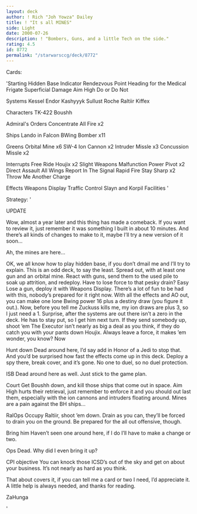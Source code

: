 ```yaml
---
layout: deck
author: ! Rich "Joh Yowza" Dailey
title: ! "It s all MINES"
side: Light
date: 2000-07-26
description: ! "Bombers, Guns, and a little Tech on the side."
rating: 4.5
id: 8772
permalink: "/starwarsccg/deck/8772"
---
```

Cards: 

'Starting
Hidden Base
Indicator
Rendezvous Point
Heading for the Medical Frigate
Superficial Damage
Aim High
Do or Do Not

Systems
Kessel
Endor
Kashyyyk
Sullust
Roche
Raltiir
Kiffex

Characters
TK-422
Boushh

Admiral's Orders
Concentrate All Fire x2

Ships
Lando in Falcon
BWing Bomber x11

Greens
Orbital Mine x6
SW-4 Ion Cannon x2
Intruder Missle x3
Concussion Missle x2

Interrupts
Free Ride
Houjix x2
Slight Weapons Malfunction
Power Pivot x2
Direct Assault
All Wings Report In
The Signal
Rapid Fire
Stay Sharp x2
Throw Me Another Charge

Effects
Weapons Display
Traffic Control
Slayn and Korpil Facilities
'

Strategy: '

UPDATE  

Wow, almost a year later and this thing has made a comeback.  If you want to review it, just remember it was something I built in about 10 minutes.  And there’s all kinds of changes to make to it, maybe I’ll try a new version of it soon...


Ah, the mines are here...


OK, we all know how to play hidden base, if you don’t dmail me and I’ll try to explain.  This is an odd deck, to say the least.  Spread out, with at least one gun and an orbital mine.  React with guns, send them to the used pile to soak up attrition, and redeploy.  Have to lose force to that pesky drain?  Easy  Lose a gun, deploy it with Weapons Display.  There’s a lot of fun to be had with this, nobody’s prepared for it right now.  With all the effects and AO out, you can make one lone Bwing power 16 plus a destiny draw (you figure it out.).  Now, before you tell me Zuckuss kills me, my ion draws are plus 3, so I just need a 1.  Surprise, after the systems are out there isn’t a zero in the deck.  He has to stay put, so I get him next turn.  If they send somebody up, shoot ’em  The Executor isn’t nearly as big a deal as you think, if they do catch you with your pants down Houjix.  Always leave a force, it makes ’em wonder, you know?  Now


Hunt down  Dead around here, I’d say add in Honor of a Jedi to stop that.  And you’d be surprised how fast the effects come up in this deck.  Deploy a spy there, break cover, and it’s gone.  No one to duel, so no duel protection.


ISB  Dead around here as well.  Just stick to the game plan.


Court	Get Boushh down, and kill those ships that come out in space.  Aim High hurts their retrieval, just remember to enforce it and you should out last them, especially with the ion cannons and intruders floating around.  Mines are a pain against the BH ships...


RalOps  Occupy Raltiir, shoot ’em down.  Drain as you can, they’ll be forced to drain you on the ground.  Be prepared for the all out offensive, though.


Bring him  Haven’t seen one around here, if I do I’ll have to make a change or two.


Ops  Dead.  Why did I even bring it up?


CPI objective	You can knock those ICSD’s out of the sky and get on about your business.  It’s not nearly as hard as you think.


That about covers it, if you can tell me a card or two I need, I’d appreciate it.  A little help is always needed, and thanks for reading.


ZaHunga

'
